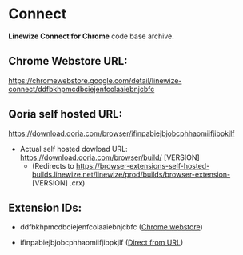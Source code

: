 # Connect
**Linewize Connect for Chrome** code base archive.

## Chrome Webstore URL:
https://chromewebstore.google.com/detail/linewize-connect/ddfbkhpmcdbciejenfcolaaiebnjcbfc

## Qoria self hosted URL:
https://download.qoria.com/browser/ifinpabiejbjobcphhaomiifjibpkjlf

- Actual self hosted dowload URL:
https://download.qoria.com/browser/build/ [VERSION]
    - (Redirects to https://browser-extensions-self-hosted-builds.linewize.net/linewize/prod/builds/browser-extension- [VERSION] .crx)

## Extension IDs:
- ddfbkhpmcdbciejenfcolaaiebnjcbfc ([Chrome webstore](https://chromewebstore.google.com/detail/linewize-connect/ddfbkhpmcdbciejenfcolaaiebnjcbfc))

- ifinpabiejbjobcphhaomiifjibpkjlf ([Direct from URL](https://download.qoria.com/browser/ifinpabiejbjobcphhaomiifjibpkjlf))